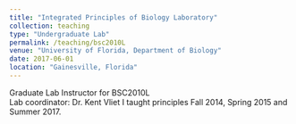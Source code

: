 ```yaml
---
title: "Integrated Principles of Biology Laboratory"
collection: teaching
type: "Undergraduate Lab"
permalink: /teaching/bsc2010L
venue: "University of Florida, Department of Biology"
date: 2017-06-01
location: "Gainesville, Florida"
---
```


Graduate Lab Instructor for BSC2010L  	        
Lab coordinator: Dr. Kent Vliet
I taught principles Fall 2014, Spring 2015 and Summer 2017.


